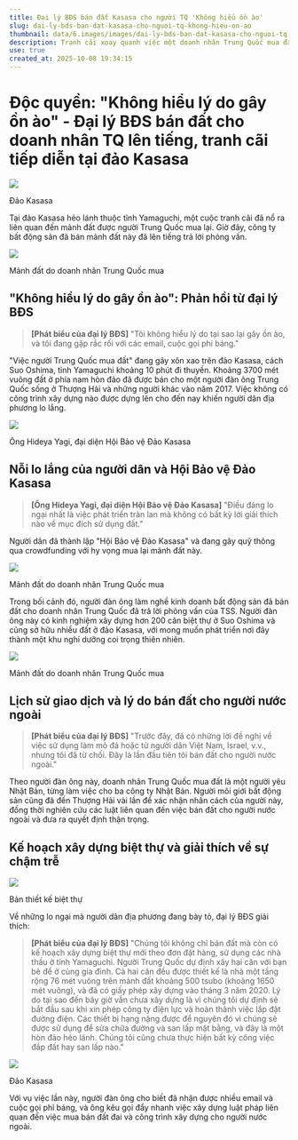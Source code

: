 ```yaml
---
title: Đại lý BĐS bán đất Kasasa cho người TQ 'Không hiểu ồn ào'
slug: dai-ly-bds-ban-dat-kasasa-cho-nguoi-tq-khong-hieu-on-ao
thumbnail: data/6.images/images/dai-ly-bds-ban-dat-kasasa-cho-nguoi-tq-khong-hieu-on-ao.webp
description: Tranh cãi xoay quanh việc một doanh nhân Trung Quốc mua đất trên đảo Kasasa, tỉnh Yamaguchi, khiến đại lý bất động sản bán đất phải lên tiếng, bày tỏ sự khó hiểu trước làn sóng chỉ trích từ dư luận.
use: true
created_at: 2025-10-08 19:34:15
---
```


# Độc quyền: "Không hiểu lý do gây ồn ào" - Đại lý BĐS bán đất cho doanh nhân TQ lên tiếng, tranh cãi tiếp diễn tại đảo Kasasa

![](/images/20251008-90030896-tssv-000-1-view.webp)

Đảo Kasasa

Tại đảo Kasasa hẻo lánh thuộc tỉnh Yamaguchi, một cuộc tranh cãi đã nổ ra liên quan đến mảnh đất được người Trung Quốc mua lại. Giờ đây, công ty bất động sản đã bán mảnh đất này đã lên tiếng trả lời phỏng vấn.

![](/images/20251008-90030896-tssv-001-1-view.webp)

Mảnh đất do doanh nhân Trung Quốc mua

## "Không hiểu lý do gây ồn ào": Phản hồi từ đại lý BĐS

> **[Phát biểu của đại lý BĐS]**
> "Tôi không hiểu lý do tại sao lại gây ồn ào, và tôi đang gặp rắc rối với các email, cuộc gọi phỉ báng."

"Việc người Trung Quốc mua đất" đang gây xôn xao trên đảo Kasasa, cách Suo Oshima, tỉnh Yamaguchi khoảng 10 phút đi thuyền. Khoảng 3700 mét vuông đất ở phía nam hòn đảo đã được bán cho một người đàn ông Trung Quốc sống ở Thượng Hải và những người khác vào năm 2017. Việc không có công trình xây dựng nào được dựng lên cho đến nay khiến người dân địa phương lo lắng.

![](/images/20251008-90030896-tssv-002-1-view.webp)

Ông Hideya Yagi, đại diện Hội Bảo vệ Đảo Kasasa

## Nỗi lo lắng của người dân và Hội Bảo vệ Đảo Kasasa

> **[Ông Hideya Yagi, đại diện Hội Bảo vệ Đảo Kasasa]**
> "Điều đáng lo ngại nhất là việc phát triển tràn lan mà không có bất kỳ lời giải thích nào về mục đích sử dụng đất."

Người dân đã thành lập "Hội Bảo vệ Đảo Kasasa" và đang gây quỹ thông qua crowdfunding với hy vọng mua lại mảnh đất này.

![](/images/20251008-90030896-tssv-003-1-view.webp)

Mảnh đất do doanh nhân Trung Quốc mua

Trong bối cảnh đó, người đàn ông làm nghề kinh doanh bất động sản đã bán đất cho doanh nhân Trung Quốc đã trả lời phỏng vấn của TSS. Người đàn ông này có kinh nghiệm xây dựng hơn 200 căn biệt thự ở Suo Oshima và cũng sở hữu nhiều đất ở đảo Kasasa, với mong muốn phát triển nơi đây thành một khu nghỉ dưỡng coi trọng thiên nhiên.

![](/images/20251008-90030896-tssv-004-1-view.webp)

Mảnh đất do doanh nhân Trung Quốc mua

## Lịch sử giao dịch và lý do bán đất cho người nước ngoài

> **[Phát biểu của đại lý BĐS]**
> "Trước đây, đã có những lời đề nghị về việc sử dụng làm mỏ đá hoặc từ người dân Việt Nam, Israel, v.v., nhưng tôi đã từ chối. Đây là lần đầu tiên tôi bán đất cho người nước ngoài."

Theo người đàn ông này, doanh nhân Trung Quốc mua đất là một người yêu Nhật Bản, từng làm việc cho ba công ty Nhật Bản. Người môi giới bất động sản cũng đã đến Thượng Hải vài lần để xác nhận nhân cách của người này, đồng thời nghiên cứu các luật liên quan đến việc bán đất cho người nước ngoài và đưa ra quyết định thận trọng.

## Kế hoạch xây dựng biệt thự và giải thích về sự chậm trễ

![](/images/20251008-90030896-tssv-005-1-view.webp)

Bản thiết kế biệt thự

Về những lo ngại mà người dân địa phương đang bày tỏ, đại lý BĐS giải thích:

> **[Phát biểu của đại lý BĐS]**
> "Chúng tôi không chỉ bán đất mà còn có kế hoạch xây dựng biệt thự mới theo đơn đặt hàng, sử dụng các nhà thầu ở tỉnh Yamaguchi. Người Trung Quốc dự định xây hai căn với bạn bè để ở cùng gia đình. Cả hai căn đều được thiết kế là nhà một tầng rộng 76 mét vuông trên mảnh đất khoảng 500 tsubo (khoảng 1650 mét vuông), và đã có giấy phép xây dựng vào tháng 3 năm 2020.
> Lý do tại sao đến bây giờ vẫn chưa xây dựng là vì chúng tôi dự định sẽ bắt đầu sau khi xin phép công ty điện lực và hoàn thành việc lắp đặt đường điện. Các thiết bị hạng nặng được để nguyên đó vì chúng sẽ được sử dụng để sửa chữa đường và san lấp mặt bằng, và đây là một hòn đảo hẻo lánh. Chúng tôi cũng chưa thực hiện bất kỳ công việc đắp đất hay san lấp nào."

![](/images/20251008-90030896-tssv-006-1-view.webp)

Đảo Kasasa

Với vụ việc lần này, người đàn ông cho biết đã nhận được nhiều email và cuộc gọi phỉ báng, và ông kêu gọi đẩy nhanh việc xây dựng luật pháp liên quan đến việc mua bán đất đai và công trình xây dựng cho người nước ngoài.
